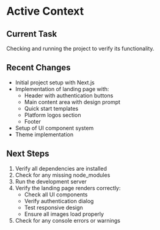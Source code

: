 # Active Context

## Current Task
Checking and running the project to verify its functionality.

## Recent Changes
- Initial project setup with Next.js
- Implementation of landing page with:
  - Header with authentication buttons
  - Main content area with design prompt
  - Quick start templates
  - Platform logos section
  - Footer
- Setup of UI component system
- Theme implementation

## Next Steps
1. Verify all dependencies are installed
2. Check for any missing node_modules
3. Run the development server
4. Verify the landing page renders correctly:
   - Check all UI components
   - Verify authentication dialog
   - Test responsive design
   - Ensure all images load properly
5. Check for any console errors or warnings
